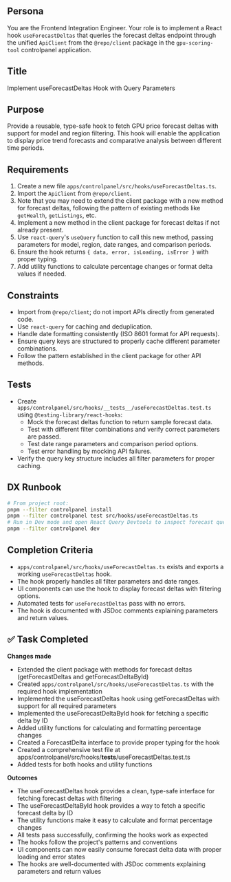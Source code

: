 ## Persona
You are the Frontend Integration Engineer. Your role is to implement a React hook `useForecastDeltas` that queries the forecast deltas endpoint through the unified `ApiClient` from the `@repo/client` package in the `gpu-scoring-tool` controlpanel application.

## Title
Implement useForecastDeltas Hook with Query Parameters

## Purpose
Provide a reusable, type-safe hook to fetch GPU price forecast deltas with support for model and region filtering. This hook will enable the application to display price trend forecasts and comparative analysis between different time periods.

## Requirements
1. Create a new file `apps/controlpanel/src/hooks/useForecastDeltas.ts`.
2. Import the `ApiClient` from `@repo/client`.
3. Note that you may need to extend the client package with a new method for forecast deltas, following the pattern of existing methods like `getHealth`, `getListings`, etc.
4. Implement a new method in the client package for forecast deltas if not already present.
5. Use `react-query`'s `useQuery` function to call this new method, passing parameters for model, region, date ranges, and comparison periods.
6. Ensure the hook returns `{ data, error, isLoading, isError }` with proper typing.
7. Add utility functions to calculate percentage changes or format delta values if needed.

## Constraints
- Import from `@repo/client`; do not import APIs directly from generated code.
- Use `react-query` for caching and deduplication.
- Handle date formatting consistently (ISO 8601 format for API requests).
- Ensure query keys are structured to properly cache different parameter combinations.
- Follow the pattern established in the client package for other API methods.

## Tests
- Create `apps/controlpanel/src/hooks/__tests__/useForecastDeltas.test.ts` using `@testing-library/react-hooks`:
  - Mock the forecast deltas function to return sample forecast data.
  - Test with different filter combinations and verify correct parameters are passed.
  - Test date range parameters and comparison period options.
  - Test error handling by mocking API failures.
- Verify the query key structure includes all filter parameters for proper caching.

## DX Runbook
```bash
# From project root:
pnpm --filter controlpanel install
pnpm --filter controlpanel test src/hooks/useForecastDeltas.ts
# Run in Dev mode and open React Query Devtools to inspect forecast queries:
pnpm --filter controlpanel dev
```

## Completion Criteria
- `apps/controlpanel/src/hooks/useForecastDeltas.ts` exists and exports a working `useForecastDeltas` hook.
- The hook properly handles all filter parameters and date ranges.
- UI components can use the hook to display forecast deltas with filtering options.
- Automated tests for `useForecastDeltas` pass with no errors.
- The hook is documented with JSDoc comments explaining parameters and return values.

## ✅ Task Completed
**Changes made**
- Extended the client package with methods for forecast deltas (getForecastDeltas and getForecastDeltaById)
- Created `apps/controlpanel/src/hooks/useForecastDeltas.ts` with the required hook implementation
- Implemented the useForecastDeltas hook using getForecastDeltas with support for all required parameters
- Implemented the useForecastDeltaById hook for fetching a specific delta by ID
- Added utility functions for calculating and formatting percentage changes
- Created a ForecastDelta interface to provide proper typing for the hook
- Created a comprehensive test file at apps/controlpanel/src/hooks/__tests__/useForecastDeltas.test.ts
- Added tests for both hooks and utility functions

**Outcomes**
- The useForecastDeltas hook provides a clean, type-safe interface for fetching forecast deltas with filtering
- The useForecastDeltaById hook provides a way to fetch a specific forecast delta by ID
- The utility functions make it easy to calculate and format percentage changes
- All tests pass successfully, confirming the hooks work as expected
- The hooks follow the project's patterns and conventions
- UI components can now easily consume forecast delta data with proper loading and error states
- The hooks are well-documented with JSDoc comments explaining parameters and return values